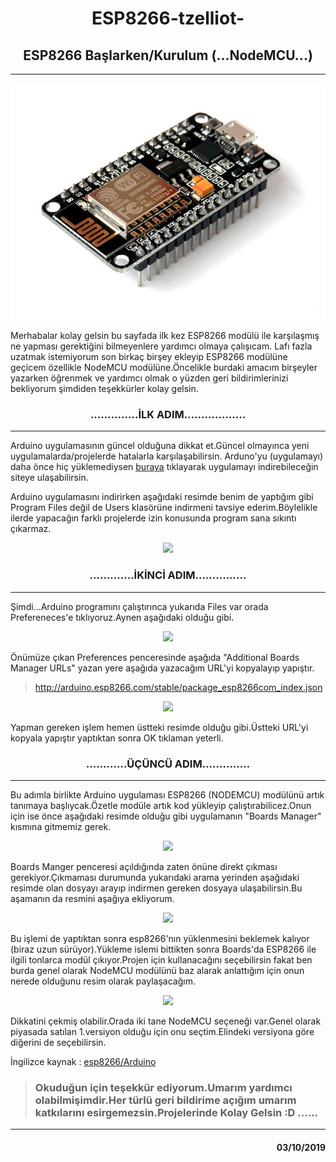 <h1 align="center">ESP8266-tzelliot-</h1>
<h2 align="center">ESP8266 Başlarken/Kurulum (...NodeMCU...)</h2>
<hr size="3" width="%100">
<p align="center"><img src="GitHUB%20Resim/NODE-MCU.jpg" width="550"></p>


Merhabalar kolay gelsin bu sayfada ilk kez ESP8266 modülü ile karşılaşmış ne yapması gerektiğini bilmeyenlere yardımcı olmaya çalışıcam.
Lafı fazla uzatmak istemiyorum son birkaç birşey ekleyip ESP8266 modülüne geçicem özellikle NodeMCU modülüne.Öncelikle burdaki amacım birşeyler yazarken öğrenmek ve yardımcı olmak o yüzden geri bildirimlerinizi bekliyorum şimdiden teşekkürler kolay gelsin.



<h3 align="center">..............İLK ADIM..................</h3>
<hr size="3" width="%100">


Arduino uygulamasının güncel olduğuna dikkat et.Güncel olmayınca yeni uygulamalarda/projelerde hatalarla karşılaşabilirsin.
Arduno'yu (uygulamayı) daha önce hiç yüklemediysen [buraya](https://www.arduino.cc/en/Main/Software) tıklayarak uygulamayı indirebileceğin siteye ulaşabilirsin.

Arduino uygulamasını indirirken aşağıdaki resimde benim de yaptığım gibi Program Files değil de Users klasörüne indirmeni tavsiye ederim.Böylelikle ilerde yapacağın farklı projelerde izin konusunda program sana sıkıntı çıkarmaz.


<p align="center"><img src="https://user-images.githubusercontent.com/36787074/54087997-13d79280-436a-11e9-94a0-47ca9f5296cf.PNG" ></p>




<h3 align="center">.............İKİNCİ ADIM...............</h3>
<hr size="3" width="%100">


Şimdi...Arduino programını çalıştırınca yukarıda Files var orada Prefereneces'e tıklıyoruz.Aynen aşağıdaki olduğu gibi.

<p align="center"><img src="https://user-images.githubusercontent.com/36787074/54088602-c6125880-4370-11e9-8a86-674c3e73e82c.PNG" ></p>


Önümüze çıkan Preferences penceresinde aşağıda "Additional Boards Manager URLs" yazan yere aşağıda yazacağım URL'yi kopyalayıp yapıştır.

>http://arduino.esp8266.com/stable/package_esp8266com_index.json

<p align="center"><img src="https://user-images.githubusercontent.com/36787074/54088728-08886500-4372-11e9-918a-be1fa34461f2.PNG" ></p>



Yapman gereken işlem hemen üstteki resimde olduğu gibi.Üstteki URL'yi kopyala yapıştır yaptıktan sonra OK tıklaman yeterli.



<h3 align="center">............ÜÇÜNCÜ ADIM..............</h3>
<hr size="3" width="%100">


Bu adımla birlikte Arduino uygulaması ESP8266 (NODEMCU) modülünü artık tanımaya başlıycak.Özetle modüle artık kod yükleyip çalıştırabilicez.Onun için ise önce aşağıdaki resimde olduğu gibi uygulamanın "Boards Manager" kısmına gitmemiz gerek.

<p align="center"><img src="https://user-images.githubusercontent.com/36787074/54089136-d4fc0980-4376-11e9-90c2-c309cdcdec8f.PNG" ></p>



Boards Manger penceresi açıldığında zaten önüne direkt çıkması gerekiyor.Çıkmaması durumunda yukarıdaki arama yerinden aşağıdaki resimde olan dosyayı arayıp indirmen gereken dosyaya ulaşabilirsin.Bu aşamanın da resmini aşağıya ekliyorum.

<p align="center"><img src="https://user-images.githubusercontent.com/36787074/54089038-8c901c00-4375-11e9-96ae-c57e2f03acce.png" ></p>


Bu işlemi de yaptıktan sonra esp8266'nın yüklenmesini beklemek kalıyor (biraz uzun sürüyor).Yükleme islemi bittikten sonra Boards'da ESP8266 ile ilgili tonlarca modül çıkıyor.Projen için kullanacağını seçebilirsin fakat ben burda genel olarak NodeMCU modülünü baz alarak anlattığım için onun nerede olduğunu resim olarak paylaşacağım.

<p align="center"><img src="https://user-images.githubusercontent.com/36787074/54089144-eb09ca00-4376-11e9-928c-75438869a217.PNG" ></p>


Dikkatini çekmiş olabilir.Orada iki tane NodeMCU seçeneği var.Genel olarak piyasada satılan 1.versiyon olduğu için onu seçtim.Elindeki versiyona göre diğerini de seçebilirsin.

İngilizce kaynak : [esp8266/Arduino](https://github.com/esp8266/Arduino/issues)

>### Okuduğun için teşekkür ediyorum.Umarım yardımcı olabilmişimdir.Her türlü geri bildirime açığım umarım katkılarını esirgemezsin.Projelerinde Kolay Gelsin :D ......

<hr size="3" width="%100">
<h4 align="right">03/10/2019</h4>



